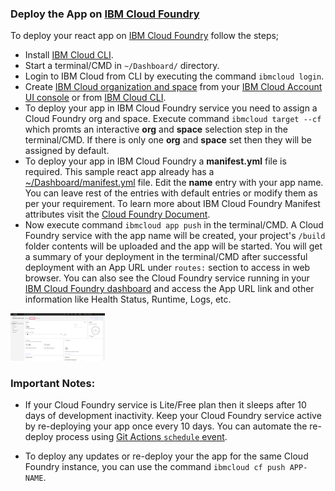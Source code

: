 ### Deploy the App on [IBM Cloud Foundry](https://cloud.ibm.com/docs/cloud-foundry-public?topic=cloud-foundry-public-getting-started)

To deploy your react app on [IBM Cloud Foundry](https://cloud.ibm.com/docs/cloud-foundry-public?topic=cloud-foundry-public-getting-started) follow the steps;

- Install [IBM Cloud CLI](https://cloud.ibm.com/docs/cli?topic=cli-getting-started).
- Start a terminal/CMD in `~/Dashboard/` directory.
- Login to IBM Cloud from CLI by executing the command `ibmcloud login`.
- Create [IBM Cloud organization and space](https://cloud.ibm.com/docs/account?topic=account-orgsspacesusers) from your [IBM Cloud Account UI console](https://cloud.ibm.com/docs/account?topic=account-orgsspacesusers#createorg) or from [IBM Cloud CLI](https://cloud.ibm.com/docs/account?topic=account-orgsspacesusers#create-org-cli).
- To deploy your app in IBM Cloud Foundry service you need to assign a Cloud Foundry org and space. Execute command `ibmcloud target --cf` which promts an interactive **org** and **space** selection step in the terminal/CMD. If there is only one **org** and **space** set then they will be assigned by default.
- To deploy your app in IBM Cloud Foundry a **manifest.yml** file is required. This sample react app already has a [~/Dashboard/manifest.yml](../manifest.yml) file. Edit the **name** entry with your app name. You can leave rest of the entries with default entries or modify them as per your requirement. To learn more about IBM Cloud Foundry Manifest attributes visit the [Cloud Foundry Document](https://docs.cloudfoundry.org/devguide/deploy-apps/manifest-attributes.html).
- Now execute command `ibmcloud app push` in the terminal/CMD. A Cloud Foundry service with the app name will be created, your project's `/build` folder contents will be uploaded and the app will be started. You will get a summary of your deployment in the terminal/CMD after successful deployment with an App URL under `routes:` section to access in web browser. You can also see the Cloud Foundry service running in your [IBM Cloud Foundry dashboard](https://cloud.ibm.com/cloudfoundry/public) and access the App URL link and other information like Health Status, Runtime, Logs, etc.
<p align="left">
    <img src="/docs/images/cloudFoundryAppDashboard.png" width ="30%" height="30%">
</p>

### Important Notes:
- If your Cloud Foundry service is Lite/Free plan then it sleeps after 10 days of development inactivity. Keep your Cloud Foundry service active by re-deploying your app once every 10 days. You can automate the re-deploy process using [Git Actions `schedule` event](https://docs.github.com/en/actions/reference/events-that-trigger-workflows#schedule).

- To deploy any updates or re-deploy your the app for the same Cloud Foundry instance, you can use the command `ibmcloud cf push APP-NAME`.